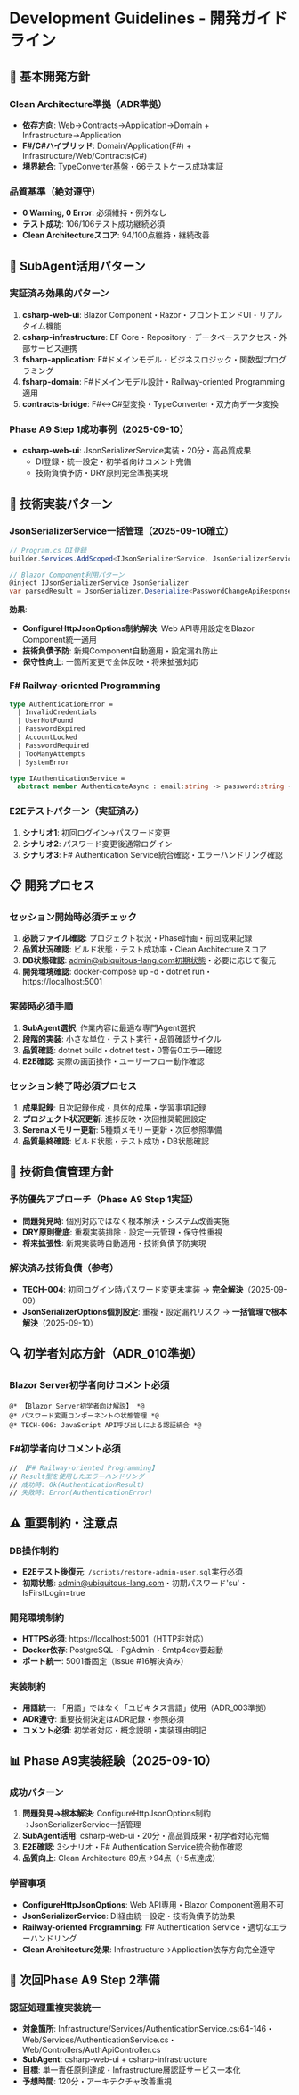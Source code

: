 # Development Guidelines - 開発ガイドライン

## 🎯 基本開発方針

### Clean Architecture準拠（ADR準拠）
- **依存方向**: Web→Contracts→Application→Domain + Infrastructure→Application
- **F#/C#ハイブリッド**: Domain/Application(F#) + Infrastructure/Web/Contracts(C#)
- **境界統合**: TypeConverter基盤・66テストケース成功実証

### 品質基準（絶対遵守）
- **0 Warning, 0 Error**: 必須維持・例外なし
- **テスト成功**: 106/106テスト成功継続必須
- **Clean Architectureスコア**: 94/100点維持・継続改善

## 🤖 SubAgent活用パターン

### 実証済み効果的パターン
1. **csharp-web-ui**: Blazor Component・Razor・フロントエンドUI・リアルタイム機能
2. **csharp-infrastructure**: EF Core・Repository・データベースアクセス・外部サービス連携
3. **fsharp-application**: F#ドメインモデル・ビジネスロジック・関数型プログラミング
4. **fsharp-domain**: F#ドメインモデル設計・Railway-oriented Programming適用
5. **contracts-bridge**: F#↔C#型変換・TypeConverter・双方向データ変換

### Phase A9 Step 1成功事例（2025-09-10）
- **csharp-web-ui**: JsonSerializerService実装・20分・高品質成果
  - DI登録・統一設定・初学者向けコメント完備
  - 技術負債予防・DRY原則完全準拠実現

## 🔧 技術実装パターン

### JsonSerializerService一括管理（2025-09-10確立）
```csharp
// Program.cs DI登録
builder.Services.AddScoped<IJsonSerializerService, JsonSerializerService>();

// Blazor Component利用パターン
@inject IJsonSerializerService JsonSerializer
var parsedResult = JsonSerializer.Deserialize<PasswordChangeApiResponse>(resultJson);
```

**効果**:
- **ConfigureHttpJsonOptions制約解決**: Web API専用設定をBlazor Component統一適用
- **技術負債予防**: 新規Component自動適用・設定漏れ防止
- **保守性向上**: 一箇所変更で全体反映・将来拡張対応

### F# Railway-oriented Programming
```fsharp
type AuthenticationError = 
  | InvalidCredentials
  | UserNotFound
  | PasswordExpired
  | AccountLocked
  | PasswordRequired
  | TooManyAttempts
  | SystemError

type IAuthenticationService =
  abstract member AuthenticateAsync : email:string -> password:string -> Task<Result<AuthenticationResult, AuthenticationError>>
```

### E2Eテストパターン（実証済み）
1. **シナリオ1**: 初回ログイン→パスワード変更
2. **シナリオ2**: パスワード変更後通常ログイン
3. **シナリオ3**: F# Authentication Service統合確認・エラーハンドリング確認

## 📋 開発プロセス

### セッション開始時必須チェック
1. **必読ファイル確認**: プロジェクト状況・Phase計画・前回成果記録
2. **品質状況確認**: ビルド状態・テスト成功率・Clean Architectureスコア
3. **DB状態確認**: admin@ubiquitous-lang.com初期状態・必要に応じて復元
4. **開発環境確認**: docker-compose up -d・dotnet run・https://localhost:5001

### 実装時必須手順
1. **SubAgent選択**: 作業内容に最適な専門Agent選択
2. **段階的実装**: 小さな単位・テスト実行・品質確認サイクル
3. **品質確認**: dotnet build・dotnet test・0警告0エラー確認
4. **E2E確認**: 実際の画面操作・ユーザーフロー動作確認

### セッション終了時必須プロセス
1. **成果記録**: 日次記録作成・具体的成果・学習事項記録
2. **プロジェクト状況更新**: 進捗反映・次回推奨範囲設定
3. **Serenaメモリー更新**: 5種類メモリー更新・次回参照準備
4. **品質最終確認**: ビルド状態・テスト成功・DB状態確認

## 🎯 技術負債管理方針

### 予防優先アプローチ（Phase A9 Step 1実証）
- **問題発見時**: 個別対応ではなく根本解決・システム改善実施
- **DRY原則徹底**: 重複実装排除・設定一元管理・保守性重視
- **将来拡張性**: 新規実装時自動適用・技術負債予防実現

### 解決済み技術負債（参考）
- **TECH-004**: 初回ログイン時パスワード変更未実装 → **完全解決**（2025-09-09）
- **JsonSerializerOptions個別設定**: 重複・設定漏れリスク → **一括管理で根本解決**（2025-09-10）

## 🔍 初学者対応方針（ADR_010準拠）

### Blazor Server初学者向けコメント必須
```razor
@* 【Blazor Server初学者向け解説】 *@
@* パスワード変更コンポーネントの状態管理 *@
@* TECH-006: JavaScript API呼び出しによる認証統合 *@
```

### F#初学者向けコメント必須
```fsharp
// 【F# Railway-oriented Programming】
// Result型を使用したエラーハンドリング
// 成功時: Ok(AuthenticationResult)
// 失敗時: Error(AuthenticationError)
```

## ⚠️ 重要制約・注意点

### DB操作制約
- **E2Eテスト後復元**: `/scripts/restore-admin-user.sql`実行必須
- **初期状態**: admin@ubiquitous-lang.com・初期パスワード'su'・IsFirstLogin=true

### 開発環境制約
- **HTTPS必須**: https://localhost:5001（HTTP非対応）
- **Docker依存**: PostgreSQL・PgAdmin・Smtp4dev要起動
- **ポート統一**: 5001番固定（Issue #16解決済み）

### 実装制約
- **用語統一**: 「用語」ではなく「ユビキタス言語」使用（ADR_003準拠）
- **ADR遵守**: 重要技術決定はADR記録・参照必須
- **コメント必須**: 初学者対応・概念説明・実装理由明記

## 📊 Phase A9実装経験（2025-09-10）

### 成功パターン
1. **問題発見→根本解決**: ConfigureHttpJsonOptions制約→JsonSerializerService一括管理
2. **SubAgent活用**: csharp-web-ui・20分・高品質成果・初学者対応完備
3. **E2E確認**: 3シナリオ・F# Authentication Service統合動作確認
4. **品質向上**: Clean Architecture 89点→94点（+5点達成）

### 学習事項
- **ConfigureHttpJsonOptions**: Web API専用・Blazor Component適用不可
- **JsonSerializerService**: DI経由統一設定・技術負債予防効果
- **Railway-oriented Programming**: F# Authentication Service・適切なエラーハンドリング
- **Clean Architecture効果**: Infrastructure→Application依存方向完全遵守

## 🚀 次回Phase A9 Step 2準備

### 認証処理重複実装統一
- **対象箇所**: Infrastructure/Services/AuthenticationService.cs:64-146・Web/Services/AuthenticationService.cs・Web/Controllers/AuthApiController.cs
- **SubAgent**: csharp-web-ui + csharp-infrastructure
- **目標**: 単一責任原則達成・Infrastructure層認証サービス一本化
- **予想時間**: 120分・アーキテクチャ改善重視